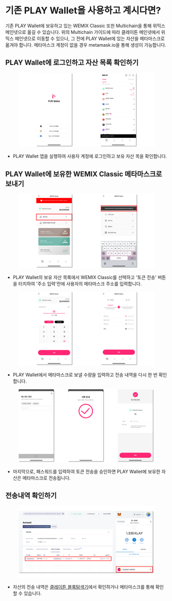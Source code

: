 # 기존 PLAY Wallet을 사용하고 계시다면?

기존 PLAY Wallet에 보유하고 있는 WEMIX Classic 또한 Multichain을 통해 위믹스 메인넷으로 옮길 수 있습니다. 위의 Multichain 가이드에 따라 클레이튼 메인넷에서 위믹스 메인넷으로 이동할 수 있으나, 그 전에 PLAY Wallet에 있는 자산을 메타마스크로 옮겨야 합니다. 메타마스크 계정이 없을 경우 metamask.io을 통해 생성이 가능합니다.

## PLAY Wallet에 로그인하고 자산 목록 확인하기

<figure><img src="../../.gitbook/assets/bridge_guide_23.png" alt=""><figcaption></figcaption></figure>

* PLAY Wallet 앱을 실행하여 사용자 계정에 로그인하고 보유 자산 목을 확인합니다.

## PLAY Wallet에 보유한 WEMIX Classic 메타마스크로 보내기

<figure><img src="../../.gitbook/assets/bridge_guide_24.png" alt=""><figcaption></figcaption></figure>

* PLAY Wallet의 보유 자산 목록에서 WEMIX Classic를 선택하고 '토큰 전송' 버튼을 터치하여 '주소 입력'란에 사용자의 메타마스크 주소를 입력합니다.

<figure><img src="../../.gitbook/assets/bridge_guide_25.png" alt=""><figcaption></figcaption></figure>

* PLAY Wallet에서 메타마스크로 보낼 수량을 입력하고 전송 내역을 다시 한 번 확인합니다.

<figure><img src="../../.gitbook/assets/bridge_guide_26.png" alt=""><figcaption></figcaption></figure>

* 마지막으로, 패스워드를 입력하여 토큰 전송을 승인하면 PLAY Wallet에 보유한 자산은 메타마스크로 전송됩니다.

## 전송내역 확인하기

<figure><img src="../../.gitbook/assets/bridge_guide_27.png" alt=""><figcaption></figcaption></figure>

* 자산의 전송 내역은 [클레이튼 블록탐색기](https://scope.klaytn.com/)에서 확인하거나 메타마스크를 통해 확인할 수 있습니다.
